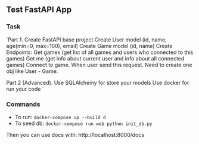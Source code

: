 ## Test FastAPI App

### Task

`Part 1.
Create FastAPI base project
Create User model (id, name, age(min=0, max=100), email)
Create Game model (id, name)
Create Endpoints:
Get games (get list of all games and users who connected to this games)
Get me (get info about current user and info about all connected games)
Connect to game. When user send this request. Need to create one obj like User - Game.

Part 2 (Advanced).
Use SQLAlchemy for store your models
Use docker for run your code
`

### Commands

- To run: `docker-compose up --build d`
- To seed db: `docker-compose run web python init_db.py`

Then you can use docs with: http://localhost:8000/docs
